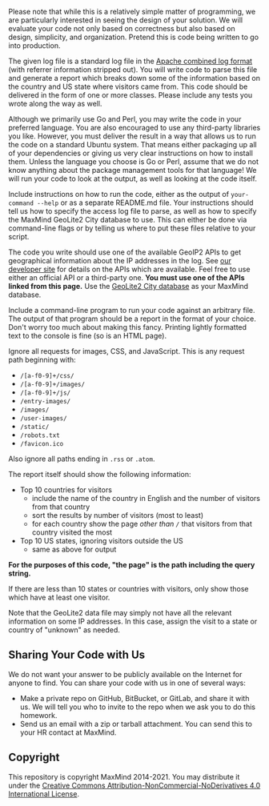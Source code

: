 Please note that while this is a relatively simple matter of programming, we are particularly interested in seeing the design of your solution. We will evaluate your code not only based on correctness but also based on design, simplicity, and organization. Pretend this is code being written to go into production.

The given log file is a standard log file in the [Apache combined log format](https://httpd.apache.org/docs/1.3/logs.html#combined) (with referrer information stripped out). You will write code to parse this file and generate a report which breaks down some of the information based on the country and US state where visitors came from. This code should be delivered in the form of one or more classes. Please include any tests you wrote along the way as well.

Although we primarily use Go and Perl, you may write the code in your preferred language. You are also encouraged to use any third-party libraries you like. However, you must deliver the result in a way that allows us to run the code on a standard Ubuntu system. That means either packaging up all of your dependencies or giving us very clear instructions on how to install them. Unless the language you choose is Go or Perl, assume that we do not know anything about the package management tools for that language! We will run your code to look at the output, as well as looking at the code itself.

Include instructions on how to run the code, either as the output of `your-command --help` or as a separate README.md file. Your instructions should tell us how to specify the access log file to parse, as well as how to specify the MaxMind GeoLite2 City database to use. This can either be done via command-line flags or by telling us where to put these files relative to your script.

The code you write should use one of the available GeoIP2 APIs to get geographical information about the IP addresses in the log. See [our developer site](https://dev.maxmind.com/geoip/geolocate-an-ip/databases) for details on the APIs which are available. Feel free to use either an official API or a third-party one. **You must use one of the APIs linked from this page.** Use the [GeoLite2 City database](https://dev.maxmind.com/geoip/geolite2-free-geolocation-data) as your MaxMind database.

Include a command-line program to run your code against an arbitrary file. The output of that program should be a report in the format of your choice. Don't worry too much about making this fancy. Printing lightly formatted text to the console is fine (so is an HTML page).

Ignore all requests for images, CSS, and JavaScript. This is any request path beginning with:

* `/[a-f0-9]+/css/`
* `/[a-f0-9]+/images/`
* `/[a-f0-9]+/js/`
* `/entry-images/`
* `/images/`
* `/user-images/`
* `/static/`
* `/robots.txt`
* `/favicon.ico`

Also ignore all paths ending in `.rss` or `.atom`.

The report itself should show the following information:

* Top 10 countries for visitors
    * include the name of the country in English and the number of visitors from that country
    * sort the results by number of visitors (most to least)
    * for each country show the page *other than `/`* that visitors from that country visited the most
* Top 10 US states, ignoring visitors outside the US
    * same as above for output

**For the purposes of this code, "the page" is the path including the query string.**

If there are less than 10 states or countries with visitors, only show those which have at least one visitor.

Note that the GeoLite2 data file may simply not have all the relevant information on some IP addresses. In this case, assign the visit to a state or country of "unknown" as needed.

## Sharing Your Code with Us

We do not want your answer to be publicly available on the Internet for anyone to find. You can share your code with us in one of several ways:

* Make a private repo on GitHub, BitBucket, or GitLab, and share it with us. We will tell you who to invite to the repo when we ask you to do this homework.
* Send us an email with a zip or tarball attachment. You can send this to your HR contact at MaxMind.

## Copyright

This repository is copyright MaxMind 2014-2021. You may distribute it under
the [Creative Commons Attribution-NonCommercial-NoDerivatives 4.0 International License](https://creativecommons.org/licenses/by-nc-nd/4.0/).
